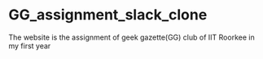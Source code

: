 # GG_assignment_slack_clone
The website is the assignment of geek gazette(GG) club of IIT Roorkee in my first year
